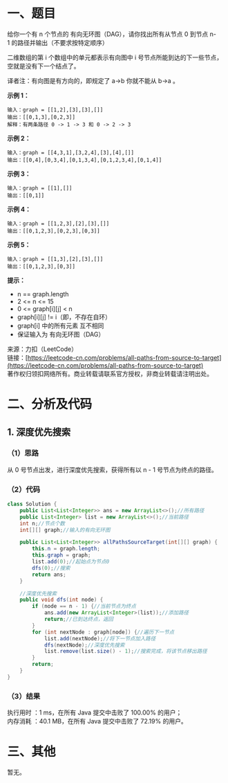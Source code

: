 # 一、题目
给你一个有 n 个节点的 有向无环图（DAG），请你找出所有从节点 0 到节点 n-1 的路径并输出（不要求按特定顺序）    
     
二维数组的第 i 个数组中的单元都表示有向图中 i 号节点所能到达的下一些节点，空就是没有下一个结点了。   
   
译者注：有向图是有方向的，即规定了 a→b 你就不能从 b→a 。   
   
**示例 1：**   
```
输入：graph = [[1,2],[3],[3],[]]
输出：[[0,1,3],[0,2,3]]
解释：有两条路径 0 -> 1 -> 3 和 0 -> 2 -> 3
```
**示例 2：**   
```
输入：graph = [[4,3,1],[3,2,4],[3],[4],[]]
输出：[[0,4],[0,3,4],[0,1,3,4],[0,1,2,3,4],[0,1,4]]
```
**示例 3：**    
```
输入：graph = [[1],[]]
输出：[[0,1]]
```
**示例 4：**   
```
输入：graph = [[1,2,3],[2],[3],[]]
输出：[[0,1,2,3],[0,2,3],[0,3]]
```
**示例 5：**   
```
输入：graph = [[1,3],[2],[3],[]]
输出：[[0,1,2,3],[0,3]]
```
**提示：**    
- n == graph.length
- 2 <= n <= 15
- 0 <= graph[i][j] < n
- graph[i][j] != i（即，不存在自环）
- graph[i] 中的所有元素 互不相同
- 保证输入为 有向无环图（DAG）
    
    
来源：力扣（LeetCode）   
链接：[https://leetcode-cn.com/problems/all-paths-from-source-to-target](https://leetcode-cn.com/problems/all-paths-from-source-to-target)     
著作权归领扣网络所有。商业转载请联系官方授权，非商业转载请注明出处。    
# 二、分析及代码    
## 1. 深度优先搜索
### （1）思路
从 0 号节点出发，进行深度优先搜索，获得所有以 n - 1 号节点为终点的路径。     
### （2）代码
```java
class Solution {
    public List<List<Integer>> ans = new ArrayList<>();//所有路径
    public List<Integer> list = new ArrayList<>();//当前路径
    int n;//节点个数
    int[][] graph;//输入的有向无环图

    public List<List<Integer>> allPathsSourceTarget(int[][] graph) {
        this.n = graph.length;
        this.graph = graph;
        list.add(0);//起始点为节点0
        dfs(0);//搜索
        return ans;
    }

    //深度优先搜索
    public void dfs(int node) {
        if (node == n - 1) {//当前节点为终点
            ans.add(new ArrayList<Integer>(list));//添加路径
            return;//已到达终点，返回
        }
        for (int nextNode : graph[node]) {//遍历下一节点
            list.add(nextNode);//将下一节点加入路径
            dfs(nextNode);//深度优先搜索
            list.remove(list.size() - 1);//搜索完成，将该节点移出路径
        }
        return;
    }
}
```
### （3）结果
执行用时 ：1 ms，在所有 Java 提交中击败了 100.00% 的用户；    
内存消耗 ：40.1 MB，在所有 Java 提交中击败了 72.19% 的用户。      
# 三、其他
暂无。  

